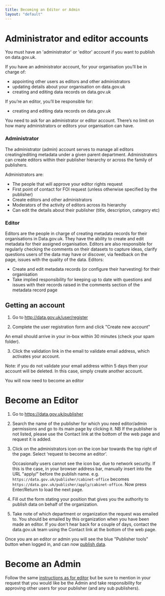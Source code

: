 ```yaml
---
title: Becoming an Editor or Admin
layout: "default"
---
```


# Administrator and editor accounts

You must have an 'administrator' or 'editor' account if you want to publish on data.gov.uk.

If you have an administrator account, for your organisation you’ll be in charge of:

* appointing other users as editors and other administrators
* updating details about your organisation on data.gov.uk
* creating and editing data records on data.gov.uk

If you’re an editor, you’ll be responsible for:

* creating and editing data records on data.gov.uk

You need to ask for an administrator or editor account. There’s no limit on how many administrators or editors your organisation can have.


### Administrator

The administrator (admin) account serves to manage all editors creating/editing metadata under a given parent department. Administrators can create editors within their publisher hierarchy or across the family of publishers.

Administrators are:

* The people that will approve your editor rights request
* First point of contact for FOI request (unless otherwise specified by the publisher)
* Create editors and other administrators
* Moderators of the activity of editors across its hierarchy
* Can edit the details about their publisher (title, description, category etc)

### Editor

Editors are the people in charge of creating metadata records for their organisations in Data.gov.uk. They have the ability to create and edit metadata for their assigned organisation. Editors are also responsible for regularly checking the comments on their datasets to capture ideas, clarify questions users of the data may have or discover, via feedback on the page, issues with the quality of the data. Editors:

* Create and edit metadata records (or configure their harvesting) for their organisation
* Take implied responsibility for keeping up to date with questions and issues with their records raised in the comments section of the metadata record page

## Getting an account

1. Go to <http://data.gov.uk/user/register>

2. Complete the user registration form and click "Create new account"

An email should arrive in your in-box within 30 minutes (check your spam folder).

3. Click the validation link in the email to validate email address, which activates your account.

Note: if you do not validate your email address within 5 days then your account will be deleted. In this case, simply create another account.

You will now need to become an editor

# Become an Editor

1. Go to <https://data.gov.uk/publisher>

2. Search the name of the publisher for which you need editor/admin permissions and go to its main page by clicking it. NB If the publisher is not listed, please use the Contact link at the bottom of the web page and request it is added.

3. Click on the administrators icon on the icon bar towards the top right of the page. Select ‘request to become an editor’.

   Occasionally users cannot see the icon bar, due to network security. If this is the case, in your browser address bar, manually insert into the URL "apply/" before the publish name. e.g. `https://data.gov.uk/publisher/cabinet-office` becomes `https://data.gov.uk/publisher/apply/cabinet-office`. Now press Enter/Return to load the next page.

4. Fill out the form stating your position that gives you the authority to publish data on behalf of the organization.

5. Take note of which department or organization the request was emailed to.
You should be emailed by this organization when you have been made an editor. If you don't hear back for a couple of days, contact the data.gov.uk team using the Contact link at the bottom of the web page.

Once you are an editor or admin you will see the blue "Publisher tools" button when logged in, and can now [publish data](publishing_on_data_gov_uk_overview.html).

# Become an Admin

Follow the same [instructions as for editor](#become-an-editor) but be sure to mention in your request that you would like be the Admin and take responsibility for approving other users for your publisher (and any sub publishers).
